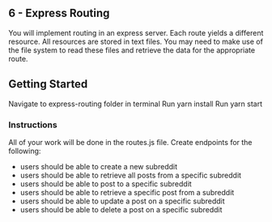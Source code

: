 ## 6 - Express Routing

You will implement routing in an express server. Each route yields a different resource. All resources are stored in text files. You may need to make use of the file system to read these files and retrieve the data for the appropriate route.

## Getting Started

Navigate to express-routing folder in terminal
Run yarn install
Run yarn start

### Instructions

All of your work will be done in the routes.js file. Create endpoints for the following:

- users should be able to create a new subreddit
- users should be able to retrieve all posts from a specific subreddit
- users should be able to post to a specific subreddit
- users should be able to retrieve a specific post from a subreddit
- users should be able to update a post on a specific subreddit
- users should be able to delete a post on a specific subreddit